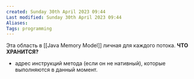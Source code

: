 ```yaml
---
created: Sunday 30th April 2023 09:44
Last modified: Sunday 30th April 2023 09:44
Aliases: 
Tags: programming
---
```


Эта область в [[Java Memory Model]] личная для каждого потока.
**ЧТО ХРАНИТСЯ?**
- адрес инструкций метода (если он не нативный), которые выполняются в данный момент.
